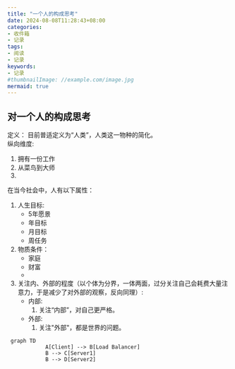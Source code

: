 ```yaml
---
title: "一个人的构成思考"
date: 2024-08-08T11:28:43+08:00
categories:
- 收件箱
- 记录
tags:
- 阅读
- 记录
keywords:
- 记录
#thumbnailImage: //example.com/image.jpg
mermaid: true
---
```


<!--more-->
## 对一个人的构成思考
定义： 目前普适定义为“人类”，人类这一物种的简化。  
纵向维度:
1. 拥有一份工作
2. 从菜鸟到大师
3. 
在当今社会中，人有以下属性：
1. 人生目标:
    - 5年愿景
    - 年目标
    - 月目标
    - 周任务
2. 物质条件：
    - 家庭
    - 财富
    - 
3. 关注内、外部的程度（以个体为分界，一体两面，过分关注自己会耗费大量注意力，于是减少了对外部的观察，反向同理）:
    - 内部:
        1. 关注“内部”，对自己更严格。
    - 外部:
        1. 关注"外部"，都是世界的问题。
```mermaid
 graph TD
            A[Client] --> B[Load Balancer]
            B --> C[Server1]
            B --> D[Server2]
```
